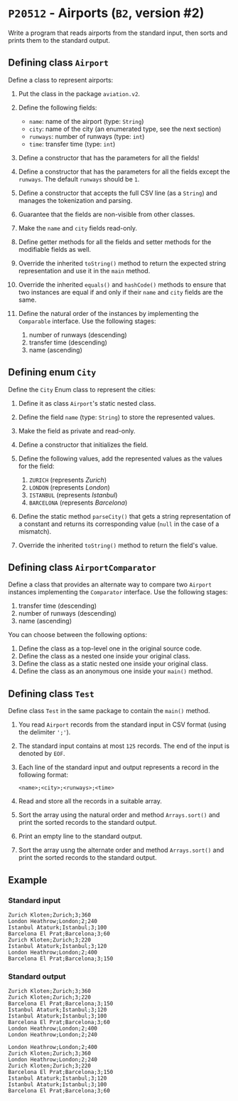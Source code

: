 # `P20512` - Airports (`B2`, version #2)

Write a program that reads airports from the standard input, then sorts and prints them to the standard output.

## Defining class `Airport`

Define a class to represent airports:

1. Put the class in the package `aviation.v2`.
1. Define the following fields:

   * `name`: name of the airport (type: `String`)
   * `city`: name of the city (an enumerated type, see the next section)
   * `runways`: number of runways (type: `int`)
   * `time`: transfer time (type: `int`)

1. Define a constructor that has the parameters for all the fields!
1. Define a constructor that has the parameters for all the fields except the `runways`. The default `runways` should be `1`.
1. Define a constructor that accepts the full CSV line (as a `String`) and manages the tokenization and parsing.
1. Guarantee that the fields are non-visible from other classes.
1. Make the `name` and `city` fields read-only.
1. Define getter methods for all the fields and setter methods for the modifiable fields as well.
1. Override the inherited `toString()` method to return the expected string representation and use it in the `main` method.
1. Override the inherited `equals()` and `hashCode()` methods to ensure that two instances are equal if and only if their `name` and `city` fields are the same.
1. Define the natural order of the instances by implementing the `Comparable` interface. Use the following stages:

   1. number of runways (descending)
   1. transfer time (descending)
   1. name (ascending)

## Defining enum `City`

Define the `City` Enum class to represent the cities:

1. Define it as class `Airport`'s static nested class.
1. Define the field `name` (type: `String`) to store the represented values.
1. Make the field as private and read-only.
1. Define a constructor that initializes the field.
1. Define the following values, add the represented values as the values for the field:

   1. `ZURICH` (represents *Zurich*)
   1. `LONDON` (represents *London*)
   1. `ISTANBUL` (represents *Istanbul*)
   1. `BARCELONA` (represents *Barcelona*)

1. Define the static method `parseCity()` that gets a string representation of a constant and returns its corresponding value (`null` in the case of a mismatch).
1. Override the inherited `toString()` method to return the field's value.

## Defining class `AirportComparator`

Define a class that provides an alternate way to compare two `Airport` instances implementing the `Comparator` interface. Use the following stages:

1. transfer time (descending)
1. number of runways (descending)
1. name (ascending)

You can choose between the following options:

1. Define the class as a top-level one in the original source code.
1. Define the class as a nested one inside your original class.
1. Define the class as a static nested one inside your original class.
1. Define the class as an anonymous one inside your `main()` method.

## Defining class `Test`

Define class `Test` in the same package to contain the `main()` method.

1. You read `Airport` records from the standard input in CSV format (using the delimiter `';'`).
1. The standard input contains at most `125` records. The end of the input is denoted by `EOF`.
1. Each line of the standard input and output represents a record in the following format:

   ```
   <name>;<city>;<runways>;<time>
   ```

1. Read and store all the records in a suitable array.
1. Sort the array using the natural order and method `Arrays.sort()` and print the sorted records to the standard output.
1. Print an empty line to the standard output.
1. Sort the array usng the alternate order and method `Arrays.sort()` and print the sorted records to the standard output.

## Example

### Standard input

```
Zurich Kloten;Zurich;3;360
London Heathrow;London;2;240
Istanbul Ataturk;Istanbul;3;100
Barcelona El Prat;Barcelona;3;60
Zurich Kloten;Zurich;3;220
Istanbul Ataturk;Istanbul;3;120
London Heathrow;London;2;400
Barcelona El Prat;Barcelona;3;150
```

### Standard output

```
Zurich Kloten;Zurich;3;360
Zurich Kloten;Zurich;3;220
Barcelona El Prat;Barcelona;3;150
Istanbul Ataturk;Istanbul;3;120
Istanbul Ataturk;Istanbul;3;100
Barcelona El Prat;Barcelona;3;60
London Heathrow;London;2;400
London Heathrow;London;2;240

London Heathrow;London;2;400
Zurich Kloten;Zurich;3;360
London Heathrow;London;2;240
Zurich Kloten;Zurich;3;220
Barcelona El Prat;Barcelona;3;150
Istanbul Ataturk;Istanbul;3;120
Istanbul Ataturk;Istanbul;3;100
Barcelona El Prat;Barcelona;3;60
```
